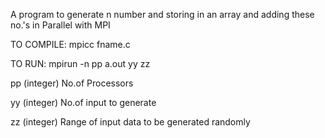 A program to generate n number and storing in an array and adding these no.'s in Parallel with MPI

TO COMPILE:	mpicc fname.c

TO RUN:		mpirun -n pp a.out yy zz

pp (integer) No.of Processors

yy (integer) No.of input to generate

zz (integer) Range of input data to be generated randomly
